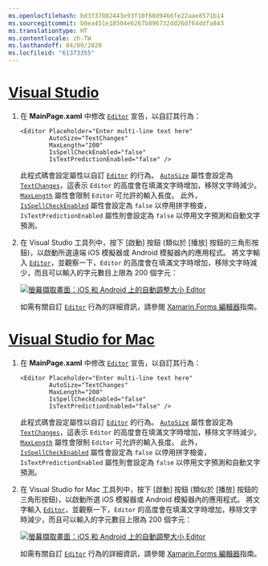 ```yaml
---
ms.openlocfilehash: bd3f37082443e93f10f60d9466fe22aae8571b14
ms.sourcegitcommit: b0ea451e18504e6267b896732dd26df64ddfa843
ms.translationtype: HT
ms.contentlocale: zh-TW
ms.lasthandoff: 04/09/2020
ms.locfileid: "61373355"
---
```

# <a name="visual-studio"></a>[Visual Studio](#tab/vswin)

1. 在 **MainPage.xaml** 中修改 [`Editor`](xref:Xamarin.Forms.Editor) 宣告，以自訂其行為：

    ```xaml
    <Editor Placeholder="Enter multi-line text here"
            AutoSize="TextChanges"
            MaxLength="200"
            IsSpellCheckEnabled="false"
            IsTextPredictionEnabled="false" />
    ```

    此程式碼會設定屬性以自訂 [`Editor`](xref:Xamarin.Forms.Editor) 的行為。 [`AutoSize`](xref:Xamarin.Forms.Editor.AutoSize) 屬性會設定為 [`TextChanges`](xref:Xamarin.Forms.EditorAutoSizeOption.TextChanges)，這表示 `Editor` 的高度會在填滿文字時增加，移除文字時減少。 [`MaxLength`](xref:Xamarin.Forms.InputView.MaxLength) 屬性會限制 `Editor` 可允許的輸入長度。 此外，[`IsSpellCheckEnabled`](xref:Xamarin.Forms.InputView.IsSpellCheckEnabled) 屬性會設定為 `false` 以停用拼字檢查，`IsTextPredictionEnabled` 屬性則會設定為 `false` 以停用文字預測和自動文字預測。

1. 在 Visual Studio 工具列中，按下 [啟動]  按鈕 (類似於 [播放] 按鈕的三角形按鈕)，以啟動所選遠端 iOS 模擬器或 Android 模擬器內的應用程式。 將文字輸入 [`Editor`](xref:Xamarin.Forms.Entry)，並觀察一下，`Editor` 的高度會在填滿文字時增加，移除文字時減少，而且可以輸入的字元數目上限為 200 個字元：

    [![螢幕擷取畫面：iOS 和 Android 上的自動調整大小 Editor](../images/customize-behavior.png "自動調整大小 Editor")](../images/customize-behavior-large.png#lightbox "自動調整大小 Editor")

    如需有關自訂 [`Editor`](xref:Xamarin.Forms.Editor) 行為的詳細資訊，請參閱 [Xamarin.Forms 編輯器](~/xamarin-forms/user-interface/text/editor.md)指南。

# <a name="visual-studio-for-mac"></a>[Visual Studio for Mac](#tab/vsmac)

1. 在 **MainPage.xaml** 中修改 [`Editor`](xref:Xamarin.Forms.Editor) 宣告，以自訂其行為：

    ```xaml
    <Editor Placeholder="Enter multi-line text here"
            AutoSize="TextChanges"
            MaxLength="200"
            IsSpellCheckEnabled="false"
            IsTextPredictionEnabled="false" />
    ```

    此程式碼會設定屬性以自訂 [`Editor`](xref:Xamarin.Forms.Editor) 的行為。 [`AutoSize`](xref:Xamarin.Forms.Editor.AutoSize) 屬性會設定為 [`TextChanges`](xref:Xamarin.Forms.EditorAutoSizeOption.TextChanges)，這表示 `Editor` 的高度會在填滿文字時增加，移除文字時減少。 [`MaxLength`](xref:Xamarin.Forms.InputView.MaxLength) 屬性會限制 `Editor` 可允許的輸入長度。 此外，[`IsSpellCheckEnabled`](xref:Xamarin.Forms.InputView.IsSpellCheckEnabled) 屬性會設定為 `false` 以停用拼字檢查，`IsTextPredictionEnabled` 屬性則會設定為 `false` 以停用文字預測和自動文字預測。

1. 在 Visual Studio for Mac 工具列中，按下 [啟動]  按鈕 (類似於 [播放] 按鈕的三角形按鈕)，以啟動所選 iOS 模擬器或 Android 模擬器內的應用程式。 將文字輸入 [`Editor`](xref:Xamarin.Forms.Entry)，並觀察一下，`Editor` 的高度會在填滿文字時增加，移除文字時減少，而且可以輸入的字元數目上限為 200 個字元：

    [![螢幕擷取畫面：iOS 和 Android 上的自動調整大小 Editor](../images/customize-behavior.png "自動調整大小 Editor")](../images/customize-behavior-large.png#lightbox "自動調整大小 Editor")

    如需有關自訂 [`Editor`](xref:Xamarin.Forms.Editor) 行為的詳細資訊，請參閱 [Xamarin.Forms 編輯器](~/xamarin-forms/user-interface/text/editor.md)指南。
